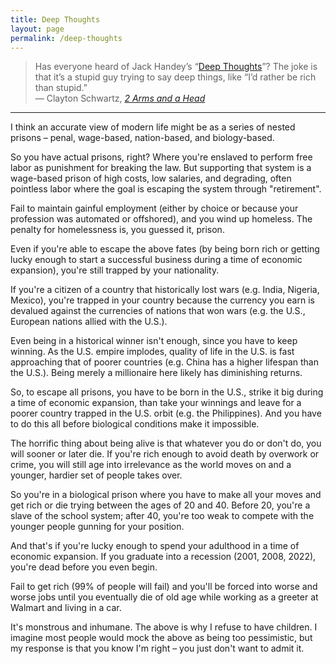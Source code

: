 ```yaml
---
title: Deep Thoughts
layout: page
permalink: /deep-thoughts
---
```


> Has everyone heard of Jack Handey’s “[Deep Thoughts](https://www.mit.edu/people/dmredish/wwwMLRF/links/Humor/Deep_Thoughts)”?  The joke is that it’s a stupid guy trying to say deep things, like “I’d rather be rich than stupid.”
<br> &mdash; Clayton Schwartz, [*2 Arms and a Head*](http://www.2arms1head.com/)

<hr>

I think an accurate view of modern life might be as a series of nested prisons &ndash; penal, wage-based, nation-based, and biology-based.

So you have actual prisons, right? Where you're enslaved to perform free labor as punishment for breaking the law. But supporting that system is a wage-based prison of high costs, low salaries, and degrading, often pointless labor where the goal is escaping the system through "retirement".

Fail to maintain gainful employment (either by choice or because your profession was automated or offshored), and you wind up homeless. The penalty for homelessness is, you guessed it, prison.

Even if you're able to escape the above fates (by being born rich or getting lucky enough to start a successful business during a time of economic expansion), you're still trapped by your nationality.

If you're a citizen of a country that historically lost wars (e.g. India, Nigeria, Mexico), you're trapped in your country because the currency you earn is devalued against the currencies of nations that won wars (e.g. the U.S., European nations allied with the U.S.).

Even being in a historical winner isn't enough, since you have to keep winning. As the U.S. empire implodes, quality of life in the U.S. is fast approaching that of poorer countries (e.g. China has a higher lifespan than the U.S.). Being merely a millionaire here likely has diminishing returns.

So, to escape all prisons, you have to be born in the U.S., strike it big during a time of economic expansion, than take your winnings and leave for a poorer country trapped in the U.S. orbit (e.g. the Philippines). And you have to do this all before biological conditions make it impossible.

The horrific thing about being alive is that whatever you do or don't do, you will sooner or later die. If you're rich enough to avoid death by overwork or crime, you will still age into irrelevance as the world moves on and a younger, hardier set of people takes over.

So you're in a biological prison where you have to make all your moves and get rich or die trying between the ages of 20 and 40. Before 20, you're a slave of the school system; after 40, you're too weak to compete with the younger people gunning for your position.

And that's if you're lucky enough to spend your adulthood in a time of economic expansion. If you graduate into a recession (2001, 2008, 2022), you're dead before you even begin.

Fail to get rich (99% of people will fail) and you'll be forced into worse and worse jobs until you eventually die of old age while working as a greeter at Walmart and living in a car.

It's monstrous and inhumane. The above is why I refuse to have children. I imagine most people would mock the above as being too pessimistic, but my response is that you know I'm right &ndash; you just don't want to admit it.